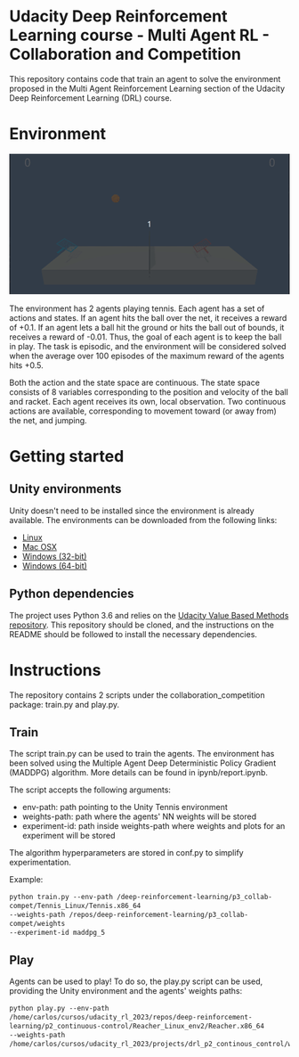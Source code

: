 # Udacity Deep Reinforcement Learning course - Multi Agent RL - Collaboration and Competition

This repository contains code that train an agent to solve the environment proposed in the Multi Agent Reinforcement
Learning section  of the Udacity Deep Reinforcement Learning (DRL) course.

# Environment

![SegmentLocal](./ipynb/agent.gif "segment")

The environment has 2 agents playing tennis. Each agent has a set of actions and states. If an agent hits the ball over
the net, it receives a reward of +0.1. If an agent lets a ball hit the ground or hits the ball out of bounds,
it receives a reward of -0.01. Thus, the goal of each agent is to keep the ball in play. The task is episodic, and
the environment will be considered solved when the average over 100 episodes of the maximum reward of the agents hits
+0.5.

Both the action and the state space are continuous. The state space consists of 8 variables corresponding to the
position and velocity of the ball and racket. Each agent receives its own, local observation. Two continuous actions are
available, corresponding to movement toward (or away from) the net, and jumping.

# Getting started

## Unity environments

Unity doesn't need to be installed since the environment is already available. The environments can be downloaded from
the following links:

- [Linux](https://s3-us-west-1.amazonaws.com/udacity-drlnd/P3/Tennis/Tennis_Linux.zip)
- [Mac OSX](https://s3-us-west-1.amazonaws.com/udacity-drlnd/P3/Tennis/Tennis.app.zip)
- [Windows (32-bit)](https://s3-us-west-1.amazonaws.com/udacity-drlnd/P3/Tennis/Tennis_Windows_x86.zip)
- [Windows (64-bit)](https://s3-us-west-1.amazonaws.com/udacity-drlnd/P3/Tennis/Tennis_Windows_x86_64.zip)

## Python dependencies
The project uses Python 3.6 and relies on the [Udacity Value Based Methods repository](https://github.com/udacity/Value-based-methods#dependencies).
This repository should be cloned, and the instructions on the README should be followed to install the necessary
dependencies.

# Instructions
The repository contains 2 scripts under the collaboration_competition package: train.py and play.py.

## Train
The script train.py can be used to train the agents. The environment has been solved using the Multiple Agent Deep
Deterministic Policy Gradient (MADDPG) algorithm. More details can be found in ipynb/report.ipynb.

The script accepts the following arguments:
- env-path: path pointing to the Unity Tennis environment
- weights-path: path where the agents' NN weights will be stored
- experiment-id: path inside weights-path where weights and plots for an experiment will be stored

The algorithm hyperparameters are stored in conf.py to simplify experimentation.

Example:

```
python train.py --env-path /deep-reinforcement-learning/p3_collab-compet/Tennis_Linux/Tennis.x86_64
--weights-path /repos/deep-reinforcement-learning/p3_collab-compet/weights
--experiment-id maddpg_5
```

## Play
Agents can be used to play! To do so, the play.py script can be used, providing the Unity environment and
the agents' weights paths:

```
python play.py --env-path /home/carlos/cursos/udacity_rl_2023/repos/deep-reinforcement-learning/p2_continuous-control/Reacher_Linux_env2/Reacher.x86_64
--weights-path /home/carlos/cursos/udacity_rl_2023/projects/drl_p2_continous_control/weights
```
